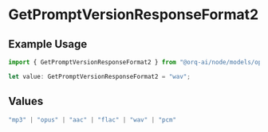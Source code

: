 # GetPromptVersionResponseFormat2

## Example Usage

```typescript
import { GetPromptVersionResponseFormat2 } from "@orq-ai/node/models/operations";

let value: GetPromptVersionResponseFormat2 = "wav";
```

## Values

```typescript
"mp3" | "opus" | "aac" | "flac" | "wav" | "pcm"
```
